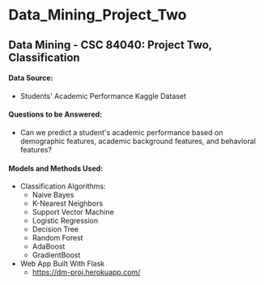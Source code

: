 # Data_Mining_Project_Two
## Data Mining - CSC 84040: Project Two, Classification

#### Data Source:
* Students' Academic Performance Kaggle Dataset
   
#### Questions to be Answered:
* Can we predict a student's academic performance based on demographic features, academic background features, and behavioral features?

#### Models and Methods Used:
* Classification Algorithms:
  * Naive Bayes
  * K-Nearest Neighbors
  * Support Vector Machine
  * Logistic Regression
  * Decision Tree
  * Random Forest 
  * AdaBoost
  * GradientBoost
* Web App Built With Flask 
   * https://dm-proj.herokuapp.com/
